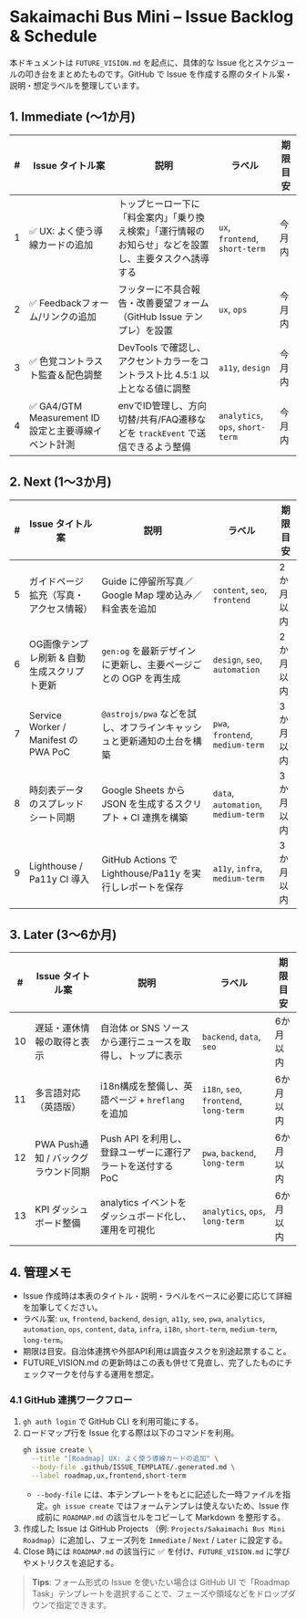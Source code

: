 # Sakaimachi Bus Mini – Issue Backlog & Schedule

本ドキュメントは `FUTURE_VISION.md` を起点に、具体的な Issue 化とスケジュールの叩き台をまとめたものです。GitHub で Issue を作成する際のタイトル案・説明・想定ラベルを整理しています。

## 1. Immediate (〜1か月)
| # | Issue タイトル案 | 説明 | ラベル | 期限目安 |
|---|------------------|------|--------|----------|
| 1 | ✅ UX: よく使う導線カードの追加 | トップヒーロー下に「料金案内」「乗り換え検索」「運行情報のお知らせ」などを設置し、主要タスクへ誘導する | `ux`, `frontend`, `short-term` | 今月内 |
| 2 | ✅ Feedbackフォーム/リンクの追加 | フッターに不具合報告・改善要望フォーム（GitHub Issue テンプレ）を設置 | `ux`, `ops` | 今月内 |
| 3 | ✅ 色覚コントラスト監査＆配色調整 | DevTools で確認し、アクセントカラーをコントラスト比 4.5:1 以上となる値に調整 | `a11y`, `design` | 今月内 |
| 4 | ✅ GA4/GTM Measurement ID 設定と主要導線イベント計測 | envでID管理し、方向切替/共有/FAQ遷移などを `trackEvent` で送信できるよう整備 | `analytics`, `ops`, `short-term` | 今月内 |

## 2. Next (1〜3か月)
| # | Issue タイトル案 | 説明 | ラベル | 期限目安 |
|---|------------------|------|--------|----------|
| 5 | ガイドページ拡充（写真・アクセス情報） | Guide に停留所写真／Google Map 埋め込み／料金表を追加 | `content`, `seo`, `frontend` | 2か月以内 |
| 6 | OG画像テンプレ刷新 & 自動生成スクリプト更新 | `gen:og` を最新デザインに更新し、主要ページごとの OGP を再生成 | `design`, `seo`, `automation` | 2か月以内 |
| 7 | Service Worker / Manifest の PWA PoC | `@astrojs/pwa` などを試し、オフラインキャッシュと更新通知の土台を構築 | `pwa`, `frontend`, `medium-term` | 3か月以内 |
| 8 | 時刻表データのスプレッドシート同期 | Google Sheets から JSON を生成するスクリプト + CI 連携を構築 | `data`, `automation`, `medium-term` | 3か月以内 |
| 9 | Lighthouse / Pa11y CI 導入 | GitHub Actions で Lighthouse/Pa11y を実行しレポートを保存 | `a11y`, `infra`, `medium-term` | 3か月以内 |

## 3. Later (3〜6か月)
| # | Issue タイトル案 | 説明 | ラベル | 期限目安 |
|---|------------------|------|--------|----------|
| 10 | 遅延・運休情報の取得と表示 | 自治体 or SNS ソースから運行ニュースを取得し、トップに表示 | `backend`, `data`, `seo` | 6か月以内 |
| 11 | 多言語対応（英語版） | i18n構成を整備し、英語ページ + `hreflang` を追加 | `i18n`, `seo`, `frontend`, `long-term` | 6か月以内 |
| 12 | PWA Push通知 / バックグラウンド同期 | Push API を利用し、登録ユーザーに運行アラートを送付する PoC | `pwa`, `backend`, `long-term` | 6か月以内 |
| 13 | KPI ダッシュボード整備 | analytics イベントをダッシュボード化し、運用を可視化 | `analytics`, `ops`, `long-term` | 6か月以内 |

## 4. 管理メモ
- Issue 作成時は本表のタイトル・説明・ラベルをベースに必要に応じて詳細を加筆してください。
- ラベル案: `ux`, `frontend`, `backend`, `design`, `a11y`, `seo`, `pwa`, `analytics`, `automation`, `ops`, `content`, `data`, `infra`, `i18n`, `short-term`, `medium-term`, `long-term`。
- 期限は目安。自治体連携や外部API利用は調査タスクを別途起票すること。
- FUTURE_VISION.md の更新時はこの表も併せて見直し、完了したものにチェックマークを付与する運用を想定。

### 4.1 GitHub 連携ワークフロー
1. `gh auth login` で GitHub CLI を利用可能にする。
2. ロードマップ行を Issue 化する際は以下のコマンドを利用。
   ```bash
   gh issue create \
     --title "[Roadmap] UX: よく使う導線カードの追加" \
     --body-file .github/ISSUE_TEMPLATE/.generated.md \
     --label roadmap,ux,frontend,short-term
   ```
   - `--body-file` には、本テンプレートをもとに記述した一時ファイルを指定。`gh issue create` ではフォームテンプレは使えないため、Issue 作成前に `ROADMAP.md` の該当セルをコピーして Markdown を整形する。
3. 作成した Issue は GitHub Projects （例: `Projects/Sakaimachi Bus Mini Roadmap`）に追加し、フェーズ列を `Immediate` / `Next` / `Later` に設定する。
4. Close 時には `ROADMAP.md` の該当行に ✅ を付け、`FUTURE_VISION.md` に学びやメトリクスを追記する。

> **Tips**: フォーム形式の Issue を使いたい場合は GitHub UI で「Roadmap Task」テンプレートを選択することで、フェーズや領域などをドロップダウンで指定できます。
